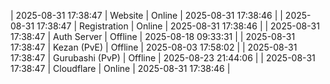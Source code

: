 | 2025-08-31 17:38:47 | Website | Online | 2025-08-31 17:38:46 |
| 2025-08-31 17:38:47 | Registration | Online | 2025-08-31 17:38:46 |
| 2025-08-31 17:38:47 | Auth Server | Offline | 2025-08-18 09:33:31 |
| 2025-08-31 17:38:47 | Kezan (PvE) | Offline | 2025-08-03 17:58:02 |
| 2025-08-31 17:38:47 | Gurubashi (PvP) | Offline | 2025-08-23 21:44:06 |
| 2025-08-31 17:38:47 | Cloudflare | Online | 2025-08-31 17:38:46 |

